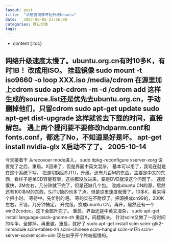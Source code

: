 ```yaml
---
layout: post
title:  "从硬盘镜像开始升级Ubuntu"
date:   2007-06-05 23:56:00
categories: 默认分类
tags:
---
```


* content
{:toc}

网络升级速度太慢了。ubuntu.org.cn有时10多K，有时1B！
改成用ISO。
挂载镜像
sudo mount -t iso9660 -o loop XXX.iso /media/cdrom
在源里加上cdrom
sudo apt-cdrom -m -d /cdrom add
这样生成的source.list还是优先去ubuntu.org.cn，手动删掉他们，只留cdrom
sudo apt-get update
sudo apt-get dist-upgrade
这样就省去下载的时间，直接解包。
遇上两个提问要不要修改hdparm.conf和fonts.conf，都选了No，不知道是好是坏。
apt-get install nvidia-glx
X启动不了了。
2005-10-14
------------------------
今天接着干
从recovoer mode进入，
sudo dpkg-reconfigure xserver-xorg
设置完了之后，重启。X回来了，但是界面中英文混杂。
基本可以用了，我现在就是在这个系统下写。
把源切换回SJTU，升级，还有几百M的东西，主要是中文的东西，看样子是单CD容量有限，这些都没放进来，要是DVD就没这个问题了。
速度很快，2M左右，几分钟就下完了，但是还缺几个包。
改成ubuntu CN的源，居然还有100多M的东西，SJTU缺的也多了点。但是这里速度就慢了，10多K，看来得个把小时。
等待中。先忙别的吧。
等的实在不耐烦了。把源换成cn99的，200K左右，不错，几分钟搞定。
升完级，换成ubuntu CN，再升，居然还有一个win32codec。这下全部升完了。
重启，界面还是中英文混杂，
sudo apt-get install language-pack-gnome-zh
重启X，问题解决。
 针对scim又做了一段时间的斗争，全卸掉，再重装。重启，就好了
sudo apt-get install scim scim-gtk2-immodule scim-tables-zh scim-chinese scim-hangul scim-m17n scim-server-socket scim-uim
现在似乎开个终端挺慢的。
        
